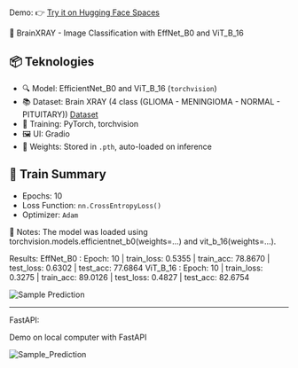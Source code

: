 Demo: 👉 [Try it on Hugging Face Spaces](https://huggingface.co/spaces/dogukang/BrainXRAY)

🧠 BrainXRAY - Image Classification with EffNet_B0 and ViT_B_16

## 📦 Teknologies
- 🔍 Model: EfficientNet_B0 and ViT_B_16 (`torchvision`)
- 📚 Dataset: Brain XRAY (4 class (GLIOMA - MENINGIOMA - NORMAL - PITUITARY)) [Dataset](https://www.kaggle.com/datasets/thomasdubail/brain-tumors-256x256)
- 🧠 Training: PyTorch, torchvision
- 🖼️ UI: Gradio
- 📁 Weights: Stored in `.pth`, auto-loaded on inference

## 🚀 Train Summary
- Epochs: 10
- Loss Function: `nn.CrossEntropyLoss()`
- Optimizer: `Adam`

📌 Notes:
The model was loaded using torchvision.models.efficientnet_b0(weights=...) and vit_b_16(weights=...).

Results:
EffNet_B0 : Epoch: 10 | train_loss: 0.5355 | train_acc: 78.8670 | test_loss: 0.6302 | test_acc: 77.6864
ViT_B_16  : Epoch: 10 | train_loss: 0.3275 | train_acc: 89.0126 | test_loss: 0.4827 | test_acc: 82.6754

![Sample Prediction](xray_images.PNG)

___________________________________________________________________________________________________________________________________________________________________

FastAPI:

Demo on local computer with FastAPI

![Sample_Prediction](xray_images_fastapi.PNG)


